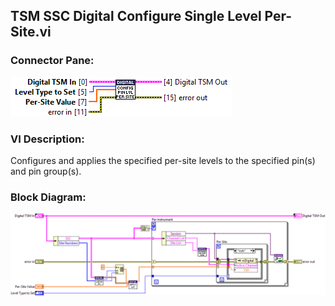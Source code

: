 ## **TSM SSC Digital Configure Single Level Per-Site.vi**
### Connector Pane:
![alt text](/docs/images/Instrument%20Control/Digital/Pin%20Levels%20and%20Timing/TSM%20SSC%20Digital%20Configure%20Single%20Level%20Per-Site.vic.png "TSM SSC Digital Configure Single Level Per-Site.vi connector pane")

### VI Description:
Configures and applies the specified per-site levels to the specified pin(s) and pin group(s).

### Block Diagram:
![alt text](/docs/images/Instrument%20Control/Digital/Pin%20Levels%20and%20Timing/TSM%20SSC%20Digital%20Configure%20Single%20Level%20Per-Site.vid.png "TSM SSC Digital Configure Single Level Per-Site.vi block diagram")

